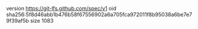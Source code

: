 version https://git-lfs.github.com/spec/v1
oid sha256:5f8d46abb1b476b58f67556902a6a705fca972011f8b95038a6be7e79f39af5b
size 1083
